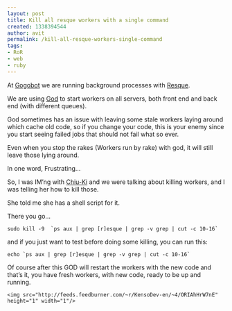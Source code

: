 ```yaml
---
layout: post
title: Kill all resque workers with a single command
created: 1338394544
author: avit
permalink: /kill-all-resque-workers-single-command
tags:
- RoR
- web
- ruby
---
```

<p>At <a href='http://www.gogobot.com'>Gogobot</a> we are running background processes with <a href='http://www.github.com/defunkt/resque'>Resque</a>.</p>

<p>We are using <a href='http://god.rubyforge.org/'>God</a> to start workers on all servers, both front end and back end (with different queues).</p>

<p>God sometimes has an issue with leaving some stale workers laying around which cache old code, so if you change your code, this is your enemy since you start seeing failed jobs that should not fail what so ever.</p>

<p>Even when you stop the rakes (Workers run by rake) with god, it will still leave those lying around.</p>

<p>In one word, Frustrating…</p>

<p>So, I was IM’ng with <a href='http://twitter.com/#!/chiuki'>Chiu-Ki</a> and we were talking about killing workers, and I was telling her how to kill those.</p>

<p>She told me she has a shell script for it.</p>

<p>There you go…</p>
<div class='highlight'><pre><code class='bash'>sudo <span class='nb'>kill</span> -9  <span class='sb'>`</span>ps aux | grep <span class='o'>[</span>r<span class='o'>]</span>esque | grep -v grep | cut -c 10-16<span class='sb'>`</span>
</code></pre>
</div>
<p>and if you just want to test before doing some killing, you can run this:</p>
<div class='highlight'><pre><code class='bash'><span class='nb'>echo</span> <span class='sb'>`</span>ps aux | grep <span class='o'>[</span>r<span class='o'>]</span>esque | grep -v grep | cut -c 10-16<span class='sb'>`</span>
</code></pre>
</div>
<p>Of course after this GOD will restart the workers with the new code and that’s it, you have fresh workers, with new code, ready to be up and running.</p>
      
    <img src="http://feeds.feedburner.com/~r/KensoDev-en/~4/ORIAhHrW7nE" height="1" width="1"/>
